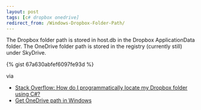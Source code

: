 ```yaml
---
layout: post
tags: [c# dropbox onedrive]
redirect_from: /Windows-Dropbox-Folder-Path/
---
```

The Dropbox folder path is stored in host.db in the Dropbox ApplicationData folder. The OneDrive folder path is stored in the registry (currently still) under SkyDrive.

{% gist 67a630abfef6097fe93d %}

via 
 - [Stack Overflow: How do I programmatically locate my Dropbox folder using C#?](http://stackoverflow.com/questions/9660280/)
 - [Get OneDrive path in Windows](http://stackoverflow.com/questions/26771265/)
